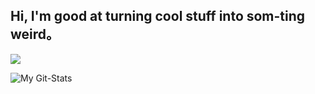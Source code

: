 ## Hi, I'm good at turning cool stuff into som-ting weird。

<img src="https://i.imgur.com/YWCgQnR.png">

![My Git-Stats](https://github-readme-stats.vercel.app/api?username=xzadikdev&show_icons=true&theme=radical)
